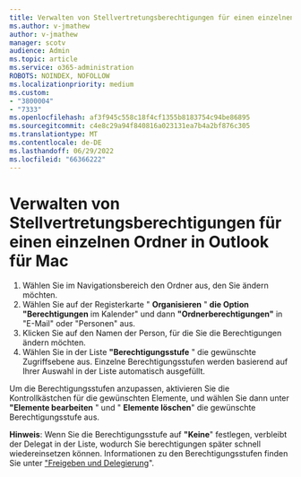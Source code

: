 ```yaml
---
title: Verwalten von Stellvertretungsberechtigungen für einen einzelnen Ordner in Outlook für Mac
ms.author: v-jmathew
author: v-jmathew
manager: scotv
audience: Admin
ms.topic: article
ms.service: o365-administration
ROBOTS: NOINDEX, NOFOLLOW
ms.localizationpriority: medium
ms.custom:
- "3800004"
- "7333"
ms.openlocfilehash: af3f945c558c18f4cf1355b8183754c94be86895
ms.sourcegitcommit: c4e8c29a94f840816a023131ea7b4a2bf876c305
ms.translationtype: MT
ms.contentlocale: de-DE
ms.lasthandoff: 06/29/2022
ms.locfileid: "66366222"
---
```

# <a name="manage-delegate-permissions-for-a-single-folder-in-outlook-for-mac"></a>Verwalten von Stellvertretungsberechtigungen für einen einzelnen Ordner in Outlook für Mac

1. Wählen Sie im Navigationsbereich den Ordner aus, den Sie ändern möchten.
2. Wählen Sie auf der Registerkarte " **Organisieren** " **die Option "Berechtigungen** im Kalender" und dann **"Ordnerberechtigungen"** in "E-Mail" oder "Personen" aus.
3. Klicken Sie auf den Namen der Person, für die Sie die Berechtigungen ändern möchten.
4. Wählen Sie in der Liste **"Berechtigungsstufe** " die gewünschte Zugriffsebene aus. Einzelne Berechtigungsstufen werden basierend auf Ihrer Auswahl in der Liste automatisch ausgefüllt.

Um die Berechtigungsstufen anzupassen, aktivieren Sie die Kontrollkästchen für die gewünschten Elemente, und wählen Sie dann unter **"Elemente bearbeiten** " und " **Elemente löschen**" die gewünschte Berechtigungsstufe aus.

**Hinweis**: Wenn Sie die Berechtigungsstufe auf **"Keine**" festlegen, verbleibt der Delegat in der Liste, wodurch Sie berechtigungen später schnell wiedereinsetzen können. Informationen zu den Berechtigungsstufen finden Sie unter ["Freigeben und Delegierung](https://support.microsoft.com/office/options-for-sharing-and-delegating-folders-in-outlook-for-mac-480d8054-68ce-4150-ba1e-b9b7f2fc4ce5)".
